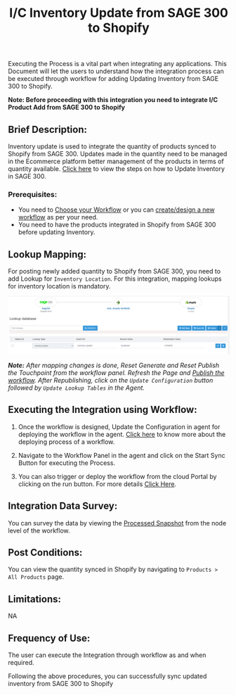 ﻿---
title: "I/C Inventory Update from SAGE 300 to Shopify"
toc: true
tag: developers
category: "Integration/Sage-Shopify"
redirect_from: 
     - /Integration/Sage-Shopify/ic-inventory-update/
deprecated: 
    url: "/processflow/overview-of-processflow"
    title: "Overview of ProcessFlow"
menus: 
    shopifysageintegration:
        title: "I/C Inventory Update from SAGE 300 to Shopify"
        icon: fa fa-wpexplorer
        identifier: shopifysage300inventory
---
Executing the Process is a vital part when integrating any applications. This Document will let the users to understand how the integration process can be executed through workflow for adding Updating Inventory from SAGE 300 to Shopify. 

**Note: Before proceeding with this integration you need to integrate I/C Product Add from SAGE 300 to Shopify**

## Brief Description:

Inventory update is used to integrate the quantity of products synced to Shopify from SAGE 300. Updates made in the quantity need to be managed in the Ecommerce platform better management of the products in terms of quantity available. [Click here](/connectors/sage300/) to view the steps on how to Update Inventory in SAGE 300. 

### Prerequisites: 

- You need to [Choose your Workflow](/workflow/steps-to-choose-your-workflow/) or you can [create/design a new workflow](/workflow/steps-to-create-your-first-workflow/) as per your need.
- You need to have the products integrated in Shopify from SAGE 300 before updating Inventory.

## Lookup Mapping:

For posting newly added quantity to Shopify from SAGE 300, you need to add Lookup for `Inventory Location`. For this integration, mapping lookups for inventory location is mandatory.

![Invupdate3](/staticfiles/integration/SAGE300-Shopify/invupdate3.PNG)

**_Note:_** _After mapping changes is done, Reset Generate and Reset Publish the Touchpoint from the workflow panel. Refresh the Page and [Publish the workflow](/workflow/deploying-and-executing/#publishing-a-workflow). After Republishing, click on the `Update Configuration` button followed by `Update Lookup Tables` in the Agent._

## Executing the Integration using Workflow:

1.	Once the workflow is designed, Update the Configuration in agent for deploying the workflow in the agent. [Click here](/workflow/deploying-and-executing/) to know more about the deploying process of a workflow.

2.	Navigate to the Workflow Panel in the agent and click on the Start Sync Button for executing the Process.

3.	You can also trigger or deploy the workflow from the cloud Portal by clicking on the run button. For more details [Click Here](/workflow/deploying-and-executing/#executing-the-workflow).

## Integration Data Survey:

You can survey the data by viewing the [Processed Snapshot](/workflow/list-of-snapshot/)  from the node level of the workflow.

## Post Conditions:

You can view the quantity synced in Shopify by navigating to `Products > All Products` page.

## Limitations:
NA

## Frequency of Use:
The user can execute the Integration through workflow as and when required. 

Following the above procedures, you can successfully sync updated inventory from SAGE 300 to Shopify
